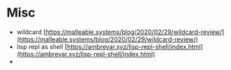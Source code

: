 # Misc

* wildcard [https://malleable.systems/blog/2020/02/29/wildcard-review/](https://malleable.systems/blog/2020/02/29/wildcard-review/)
* lisp repl as shell [https://ambrevar.xyz/lisp-repl-shell/index.html](https://ambrevar.xyz/lisp-repl-shell/index.html)
* 
